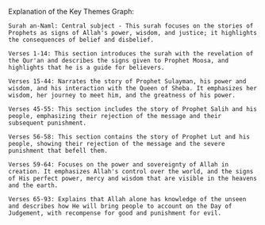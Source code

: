 Explanation of the Key Themes Graph:

    Surah an-Naml: Central subject - This surah focuses on the stories of Prophets as signs of Allah's power, wisdom, and justice; it highlights the consequences of belief and disbelief.

    Verses 1-14: This section introduces the surah with the revelation of the Qur'an and describes the signs given to Prophet Moosa, and highlights that he is a guide for believers.

    Verses 15-44: Narrates the story of Prophet Sulayman, his power and wisdom, and his interaction with the Queen of Sheba. It emphasizes her wisdom, her journey to meet him, and the greatness of his power.

    Verses 45-55: This section includes the story of Prophet Salih and his people, emphasizing their rejection of the message and their subsequent punishment.

    Verses 56-58: This section contains the story of Prophet Lut and his people, showing their rejection of the message and the severe punishment that befell them.

    Verses 59-64: Focuses on the power and sovereignty of Allah in creation. It emphasizes Allah's control over the world, and the signs of His perfect power, mercy and wisdom that are visible in the heavens and the earth.

    Verses 65-93: Explains that Allah alone has knowledge of the unseen and describes how He will bring people to account on the Day of Judgement, with recompense for good and punishment for evil.